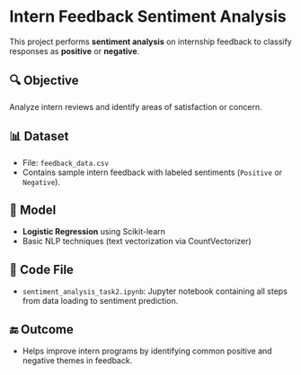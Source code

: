 # Intern Feedback Sentiment Analysis

This project performs **sentiment analysis** on internship feedback to classify responses as **positive** or **negative**.

## 🔍 Objective
Analyze intern reviews and identify areas of satisfaction or concern.

## 📊 Dataset
- File: `feedback_data.csv`
- Contains sample intern feedback with labeled sentiments (`Positive` or `Negative`).

## 🧠 Model
- **Logistic Regression** using Scikit-learn
- Basic NLP techniques (text vectorization via CountVectorizer)

## 📝 Code File
- `sentiment_analysis_task2.ipynb`: Jupyter notebook containing all steps from data loading to sentiment prediction.

## 🔚 Outcome
- Helps improve intern programs by identifying common positive and negative themes in feedback.
